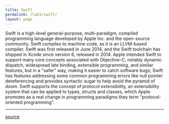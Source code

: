 ```yaml
---
title: Swift
permalink: /lab1/swift/
layout: page
---
```


Swift is a high-level general-purpose, multi-paradigm, compiled programming language developed by Apple Inc. and the open-source community. Swift compiles to machine code, as it is an LLVM-based compiler. Swift was first released in June 2014, and the Swift toolchain has shipped in Xcode since version 6, released in 2014. Apple intended Swift to support many core concepts associated with Objective-C, notably dynamic dispatch, widespread late binding, extensible programming, and similar features, but in a "safer" way, making it easier to catch software bugs; Swift has features addressing some common programming errors like null pointer dereferencing and provides syntactic sugar to help avoid the pyramid of doom. Swift supports the concept of protocol extensibility, an extensibility system that can be applied to types, structs and classes, which Apple promotes as a real change in programming paradigms they term "protocol-oriented programming".

---

 [source](https://en.wikipedia.org/wiki/Swift_(programming_language))